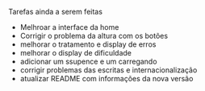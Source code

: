 Tarefas ainda a serem feitas

- Melhroar a interface da home
- Corrigir o problema da altura com os botões
- melhorar o tratamento e display de erros
- melhorar o display de dificuldade
- adicionar um ssupence e um carregando
- corrigir problemas das escritas e internacionalização
- atualizar README com informações da nova versão